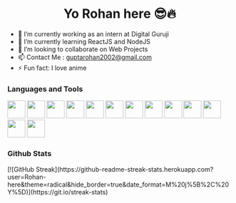 <h1 align="center"><b> Yo Rohan here 😎🔥 </b></h1>

<!--
**Rohan-here/Rohan-here** is a ✨ _special_ ✨ repository because its `README.md` (this file) appears on your GitHub profile.
-->
<!-- Here are some ideas to get you started: -->
<!-- - 🤔 I’m looking for help with ... -->
<!-- - 💬 Ask me about ... -->
<!-- - 😄 Pronouns: ... -->
- 🔭 I’m currently working as an intern at Digital Guruji
- 🌱 I’m currently learning ReactJS and NodeJS
- 👯 I’m looking to collaborate on Web Projects 
- 📫 Contact Me : guptarohan2002@gmail.com
- ⚡ Fun fact: I love anime 

<h3>Languages and Tools</h3>
<p align="left">
  <img src="https://cdn.jsdelivr.net/gh/devicons/devicon/icons/react/react-original.svg" width="40px" height="40px" />
  <img src="https://cdn.jsdelivr.net/gh/devicons/devicon/icons/firebase/firebase-plain.svg" width="40px" height="40px"/>
  <img src="https://cdn.jsdelivr.net/gh/devicons/devicon/icons/javascript/javascript-original.svg" width="40px" height="40px"/>
  <img src="https://cdn.jsdelivr.net/gh/devicons/devicon/icons/cplusplus/cplusplus-original.svg" width="40px" height="40px" />
  <img src="https://cdn.jsdelivr.net/gh/devicons/devicon/icons/c/c-original.svg" width="40px" height="40px" />
  <img src="https://cdn.jsdelivr.net/gh/devicons/devicon/icons/bash/bash-original.svg" width="40px" height="40px"/>
  <img src="https://cdn.jsdelivr.net/gh/devicons/devicon/icons/css3/css3-original.svg" width="40px" height="40px"/>
  <img src="https://cdn.jsdelivr.net/gh/devicons/devicon/icons/html5/html5-original.svg" width="40px" height="40px"/>
  <img src="https://cdn.jsdelivr.net/gh/devicons/devicon/icons/git/git-original-wordmark.svg" width="40px" height="40px"/>
  <img src="https://cdn.jsdelivr.net/gh/devicons/devicon/icons/jquery/jquery-original-wordmark.svg" width="40px" height="40px" />
  <img src="https://cdn.jsdelivr.net/gh/devicons/devicon/icons/linux/linux-original.svg" width="40px" height="40px"/>
  <img src="https://cdn.jsdelivr.net/gh/devicons/devicon/icons/socketio/socketio-original.svg" width="40px" height="40px"/>
  <img src="https://cdn.jsdelivr.net/gh/devicons/devicon/icons/mongodb/mongodb-original.svg" width="40px" height="40px"/>
</p>

<h3>Github Stats</h3>
[![GitHub Streak](https://github-readme-streak-stats.herokuapp.com?user=Rohan-here&theme=radical&hide_border=true&date_format=M%20j%5B%2C%20Y%5D)](https://git.io/streak-stats)
<!-- <div align="center">  
  [![GitHub Streak](https://github-readme-streak-stats.herokuapp.com?user=Rohan-here&theme=radical&hide_border=true&date_format=M%20j%5B%2C%20Y%5D)](https://git.io/streak-stats)
</div> -->
